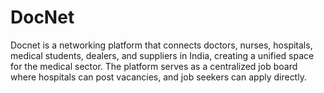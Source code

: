 # DocNet
Docnet is a networking platform that connects doctors, nurses, hospitals, medical students, dealers, and suppliers in India, creating a unified space for the medical sector. The platform serves as a centralized job board where hospitals can post vacancies, and job seekers can apply directly. 

